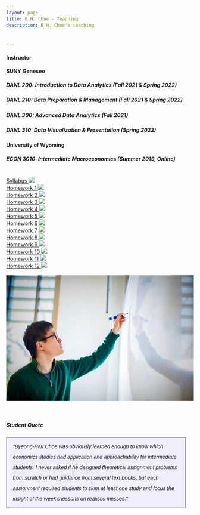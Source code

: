 ```yaml
---
layout: page
title: B.H. Choe - Teaching
description: B.H. Choe's teaching


---
```


#### <a name="Instructor"></a>Instructor



<div class="container">
	
</div>

#### <a name="SUNY Geneseo"></a>SUNY Geneseo

##### <strong>DANL 200: Introduction to Data Analytics</strong> (Fall 2021 & Spring 2022)

##### <strong>DANL 210: Data Preparation & Management</strong> (Fall 2021 & Spring 2022)

##### <strong>DANL 300: Advanced Data Analytics</strong> (Fall 2021)

##### <strong>DANL 310: Data Visualization & Presentation</strong> (Spring 2022)




<div class="container">
	
</div>

#### <a name="University of Wyoming"></a>University of Wyoming

##### <strong>ECON 3010: Intermediate Macroeconomics</strong> (Summer 2019, Online)
<div class="container">
    <div class="row-fluid">
        <div class="span2">
        	<br>
            <a href="https://drive.google.com/file/d/1Gm9zwmBhb8mdrd35AJq01cqJGQoi4sUf/view?usp=sharing"> Syllabus
            <img src="{{ BASE_PATH }}/pages/icons16/pdf-icon.png"/> </a><br>
			<a href="https://drive.google.com/file/d/1guwxAxaTuUvfTZVsZXYU38HkW1PenRaS/view?usp=sharing"> Homework 1 <img src="{{ BASE_PATH }}/pages/icons16/pdf-icon.png"/> </a><br>
			<a href="https://drive.google.com/file/d/1GNe4avQCwYaDWuCminndAd5XlaJQjExa/view?usp=sharing"> Homework 2 <img src="{{ BASE_PATH }}/pages/icons16/pdf-icon.png"/> </a><br>
			<a href="https://drive.google.com/file/d/1jTcfTxboBwaPhIggsNOpfLOzZXf-VCB9/view?usp=sharing"> Homework 3 <img src="{{ BASE_PATH }}/pages/icons16/pdf-icon.png"/> </a><br>
			<a href="https://drive.google.com/file/d/1xLyOdrmKCmfc0jDOEE66tAxpKhMahZcX/view?usp=sharing"> Homework 4 <img src="{{ BASE_PATH }}/pages/icons16/pdf-icon.png"/> </a><br>
			<a href="https://drive.google.com/file/d/1l17K14WDzAXl8cYelvUFlrai31SGGhvV/view?usp=sharing"> Homework 5 <img src="{{ BASE_PATH }}/pages/icons16/pdf-icon.png"/> </a><br>
			<a href="https://drive.google.com/file/d/1slFkgHqDHKFVGLz5p82CGkyQ4XnOpFa5/view?usp=sharing"> Homework 6 <img src="{{ BASE_PATH }}/pages/icons16/pdf-icon.png"/> </a><br>
			<a href="https://drive.google.com/file/d/1NWQ7zBTDs3ggDKTLcwMflNN5JWLvNgzL/view?usp=sharing"> Homework 7 <img src="{{ BASE_PATH }}/pages/icons16/pdf-icon.png"/> </a><br>
			<a href="https://drive.google.com/file/d/1w15OZCI_qe5lzZqC6AZIvHN-HG2N-Nys/view?usp=sharing"> Homework 8 <img src="{{ BASE_PATH }}/pages/icons16/pdf-icon.png"/> </a><br>
			<a href="https://drive.google.com/file/d/18d4aW68sk1fts5Nwf7CV1RBbgvXEYSnQ/view?usp=sharing"> Homework 9 <img src="{{ BASE_PATH }}/pages/icons16/pdf-icon.png"/> </a><br>
			<a href="https://drive.google.com/file/d/1icVD1M6st0B2oJjPD9qKmv3Au8gs1Qzi/view?usp=sharing"> Homework 10 <img src="{{ BASE_PATH }}/pages/icons16/pdf-icon.png"/> </a><br>
			<a href="https://drive.google.com/file/d/16q0XffD48f5-AcfyxeCktaSf7HSuJo_F/view?usp=sharing"> Homework 11 <img src="{{ BASE_PATH }}/pages/icons16/pdf-icon.png"/> </a><br>
			<a href="https://drive.google.com/file/d/1lvtl6fipQFUP48TOn6ssSqJnypD-k4Ju/view?usp=sharing"> Homework 12 <img src="{{ BASE_PATH }}/pages/icons16/pdf-icon.png"/> </a>
			<br>
        </div>
        <div class="span5" style="text-align:right">
            &nbsp; &nbsp; <img src="../assets/choe_board.jpeg"
                 	 		title="B.H. Choe" alt="B.H. Choe"/>
        <br>
        <br>
        <br>
        </div>
    </div>
</div>

##### Student Quote
<div style="line-height:200%; font-style: italic; font-family: 'Comic Sans MS', 'Chalkboard', 'ChalkboardSE-Regular', 'Marker Felt', sans-serif; background-color: rgba(204, 204, 255, .3); padding-left:15px; padding-right:15px; padding-top:8px; padding-bottom:10px; margin-right: 20px; border-style: groove" >
	"Byeong-Hak Choe was obviously learned enough to know which economics studies had application and approachability for intermediate students. I never asked if he designed theoretical assignment problems from scratch or had guidance from several text books, but each assignment required students to skim at least one study and focus the insight of the week's lessons on realistic messes."
</div>
<br />


